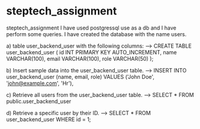# steptech_assignment
steptech_assignment
I have used postgressql use as a db and I have perform some queries.
I have created the database with the name users.

a) table user_backend_user with the following columns:
  --> CREATE TABLE user_backend_user (
      id INT PRIMARY KEY AUTO_INCREMENT,
      name VARCHAR(100),
      email VARCHAR(100),
      role VARCHAR(50)
      );

b) Insert sample data into the user_backend_user table. 
  --> INSERT INTO user_backend_user (name, email, role) VALUES
      ('John Doe', 'john@example.com', 'Hr'),

c) Retrieve all users from the user_backend_user table. 
  --> SELECT * FROM public.user_backend_user

d) Retrieve a specific user by their ID. 
  --> SELECT * FROM user_backend_user WHERE id = 1;


